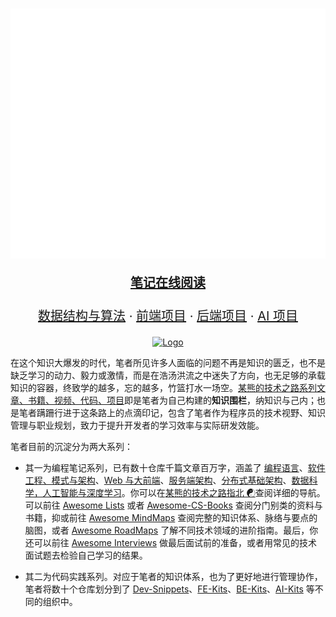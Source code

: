 <!-- PROJECT LOGO -->
<br />
<p align="center">
  <a href="https://github.com/wx-chevalier/repo">
    <img src="https://raw.githubusercontent.com/wx-chevalier/wx-chevalier/master/header.svg" alt="Logo" style="width: 100vw;height: 400px" />
  </a>

  <p align="center" style="font-size: 20px">
    <strong><a href="https://ng-tech.icu/books/">笔记在线阅读</a></strong>
    <br />
    <br />
    <a href="https://github.com/Dev-Snippets">数据结构与算法</a>
    ·
    <a href="https://github.com/FE-Kits">前端项目</a>
    ·
    <a href="https://github.com/BE-Kits">后端项目</a>
    ·
    <a href="https://github.com/AI-Kits">AI 项目</a>

  </p>

  <p align="center">
    <a href="https://github.com/wx-chevalier/repo">
        <img src="https://github-readme-stats.vercel.app/api?username=wx-chevalier" alt="Logo" style="width: 100vw;height: 400px" />
    </a>
  </p>
</p>

在这个知识大爆发的时代，笔者所见许多人面临的问题不再是知识的匮乏，也不是缺乏学习的动力、毅力或激情，而是在浩汤洪流之中迷失了方向，也无足够的承载知识的容器，终致学的越多，忘的越多，竹篮打水一场空。[某熊的技术之路系列文章、书籍、视频、代码、项目](https://github.com/wx-chevalier)即是笔者为自己构建的**知识围栏**，纳知识与己内；也是笔者蹒跚行进于这条路上的点滴印记，包含了笔者作为程序员的技术视野、知识管理与职业规划，致力于提升开发者的学习效率与实际研发效能。

笔者目前的沉淀分为两大系列：

- 其一为编程笔记系列，已有数十仓库千篇文章百万字，涵盖了 [编程语言]()、[软件工程、模式与架构]()、[Web 与大前端]()、[服务端架构]()、[分布式基础架构]()、[数据科学，人工智能与深度学习]()。你可以在[某熊的技术之路指北 ☯](https://github.com/wx-chevalier/Developer-Zero-To-Mastery)查阅详细的导航。可以前往 [Awesome Lists](https://ngte-al.gitbook.io/i/) 或者 [Awesome-CS-Books](https://github.com/wx-chevalier/Awesome-CS-Books) 查阅分门别类的资料与书籍，抑或前往 [Awesome MindMaps](https://github.com/wx-chevalier/Awesome-MindMaps) 查阅完整的知识体系、脉络与要点的脑图，或者 [Awesome RoadMaps](https://github.com/wx-chevalier/Awesome-RoadMaps) 了解不同技术领域的进阶指南。最后，你还可以前往 [Awesome Interviews](https://github.com/wx-chevalier/Awesome-Interviews) 做最后面试前的准备，或者用常见的技术面试题去检验自己学习的结果。

- 其二为代码实践系列。对应于笔者的知识体系，也为了更好地进行管理协作，笔者将数十个仓库划分到了 [Dev-Snippets](https://github.com/Dev-Snippets)、[FE-Kits](https://github.com/FE-Kits)、[BE-Kits](https://github.com/BE-Kits)、[AI-Kits](https://github.com/AI-Kits) 等不同的组织中。
